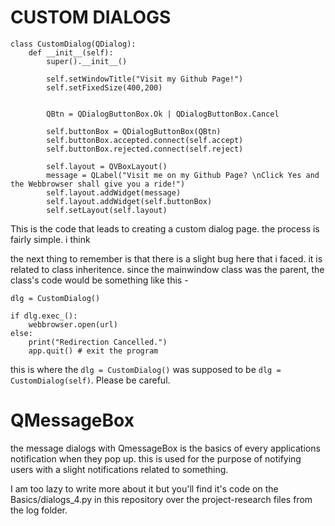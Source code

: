 

# CUSTOM DIALOGS

```
class CustomDialog(QDialog):
    def __init__(self):
        super().__init__()

        self.setWindowTitle("Visit my Github Page!")
        self.setFixedSize(400,200)


        QBtn = QDialogButtonBox.Ok | QDialogButtonBox.Cancel

        self.buttonBox = QDialogButtonBox(QBtn)
        self.buttonBox.accepted.connect(self.accept)
        self.buttonBox.rejected.connect(self.reject)

        self.layout = QVBoxLayout()
        message = QLabel("Visit me on my Github Page? \nClick Yes and the Webbrowser shall give you a ride!")
        self.layout.addWidget(message)
        self.layout.addWidget(self.buttonBox)
        self.setLayout(self.layout)
```

This is the code that leads to creating a custom dialog page. the process is fairly simple. i think

the next thing to remember is that there is a slight bug here that i faced. it is related to class inheritence. since the mainwindow class was the parent, the class's code would be something like this - 

```
dlg = CustomDialog()

if dlg.exec_():
    webbrowser.open(url)
else:
    print("Redirection Cancelled.")
    app.quit() # exit the program
```

this is where the ```dlg = CustomDialog()``` was supposed to be ```dlg = CustomDialog(self)```. Please be careful.


# QMessageBox

the message dialogs with QmessageBox is the basics of every applications notification when they pop up. this is used for the purpose of notifying users with a slight notifications related to something.


I am too lazy to write more about it but you'll find it's code on the Basics/dialogs_4.py in this repository over the project-research files from the log folder.